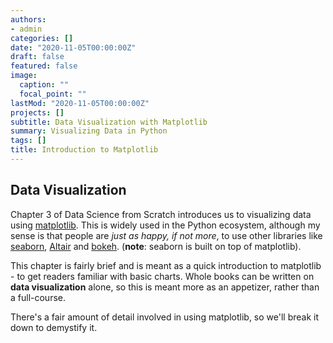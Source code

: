 ```yaml
---
authors:
- admin
categories: []
date: "2020-11-05T00:00:00Z"
draft: false
featured: false
image:
  caption: ""
  focal_point: ""
lastMod: "2020-11-05T00:00:00Z"
projects: []
subtitle: Data Visualization with Matplotlib
summary: Visualizing Data in Python
tags: []
title: Introduction to Matplotlib 
---
```



## Data Visualization

Chapter 3 of Data Science from Scratch introduces us to visualizing data using [matplotlib](https://matplotlib.org/). This is widely used in the Python ecosystem, although my sense is that people are *just as happy, if not more*, to use other libraries like [seaborn](https://seaborn.pydata.org/), [Altair](https://altair-viz.github.io/) and [bokeh](https://bokeh.org/). (**note**: seaborn is built on top of matplotlib).

This chapter is fairly brief and is meant as a quick introduction to matplotlib - to get readers familiar with basic charts. Whole books can be written on **data visualization** alone, so this is meant more as an appetizer, rather than a full-course. 

There's a fair amount of detail involved in using matplotlib, so we'll break it down to demystify it.

